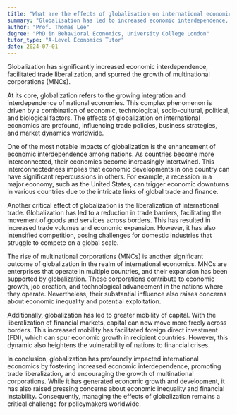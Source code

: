 ```yaml
---
title: "What are the effects of globalisation on international economics?"
summary: "Globalisation has led to increased economic interdependence, trade liberalisation, and the growth of multinational corporations."
author: "Prof. Thomas Lee"
degree: "PhD in Behavioral Economics, University College London"
tutor_type: "A-Level Economics Tutor"
date: 2024-07-01
---
```


Globalization has significantly increased economic interdependence, facilitated trade liberalization, and spurred the growth of multinational corporations (MNCs).

At its core, globalization refers to the growing integration and interdependence of national economies. This complex phenomenon is driven by a combination of economic, technological, socio-cultural, political, and biological factors. The effects of globalization on international economics are profound, influencing trade policies, business strategies, and market dynamics worldwide.

One of the most notable impacts of globalization is the enhancement of economic interdependence among nations. As countries become more interconnected, their economies become increasingly intertwined. This interconnectedness implies that economic developments in one country can have significant repercussions in others. For example, a recession in a major economy, such as the United States, can trigger economic downturns in various countries due to the intricate links of global trade and finance.

Another critical effect of globalization is the liberalization of international trade. Globalization has led to a reduction in trade barriers, facilitating the movement of goods and services across borders. This has resulted in increased trade volumes and economic expansion. However, it has also intensified competition, posing challenges for domestic industries that struggle to compete on a global scale.

The rise of multinational corporations (MNCs) is another significant outcome of globalization in the realm of international economics. MNCs are enterprises that operate in multiple countries, and their expansion has been supported by globalization. These corporations contribute to economic growth, job creation, and technological advancement in the nations where they operate. Nevertheless, their substantial influence also raises concerns about economic inequality and potential exploitation.

Additionally, globalization has led to greater mobility of capital. With the liberalization of financial markets, capital can now move more freely across borders. This increased mobility has facilitated foreign direct investment (FDI), which can spur economic growth in recipient countries. However, this dynamic also heightens the vulnerability of nations to financial crises.

In conclusion, globalization has profoundly impacted international economics by fostering increased economic interdependence, promoting trade liberalization, and encouraging the growth of multinational corporations. While it has generated economic growth and development, it has also raised pressing concerns about economic inequality and financial instability. Consequently, managing the effects of globalization remains a critical challenge for policymakers worldwide.
    